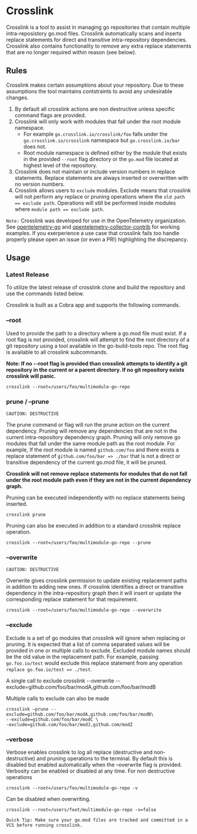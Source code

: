 # Crosslink

Crosslink is a tool to assist in managing go repositories that contain multiple
intra-reposistory go.mod files. Crosslink automatically scans and inserts
replace statements for direct and transitive intra-repository dependencies.
Crosslink also contains functionality to remove any extra replace statements
that are no longer required within reason (see below).

## Rules

Crosslink makes certain assumptions about your repository. Due to these
assumptions the tool maintains contstraints to avoid any undesirable changes.

1. By default all crosslink actions are non destructive unless specific command
    flags are provided.
2. Crosslink will only work with modules that fall under the root module
    namespace.
   - For example `go.crosslink.io/crosslink/foo` falls under the
    `go.crosslink.io/crosslink` namespace but `go.crosslink.io/bar` does not.
   - Root module namespace is defined either by the module that exists in the
    provided `--root` flag directory or the `go.mod` file located at highest
    level of the repository.
3. Crosslink does not maintain or include version numbers in replace
   statements. Replace statements are always inserted or overwritten with no
    version numbers.
4. Crosslink allows users to `exclude` modules. Exclude means that crosslink
   will not perform any replace or pruning operations where the
   `old path == exclude path`. Operations will still be performed inside
   modules where `module path == exclude path`.

`Note:` Crosslink was developed for use in the OpenTelemetry organization.
See [opentelemetry-go](https://github.com/open-telemetry/opentelemetry-go) and [opentelemetry-collector-contrib](https://github.com/open-telemetry/opentelemetry-collector-contrib) for working 
examples. If you exerperience a use case that crosslink fails
too handle properly please open an issue (or even a PR!) highlighting
the discrepancy. 

## Usage

### Latest Release

To utilize the latest release of crosslink clone and build the repository and
use the commands listed below.

Crosslink is built as a Cobra app and supports the following commands.

### –root

Used to provide the path to a directory where a go.mod file must exist. If a
root flag is not provided, crosslink will attempt to find the root directory of
a git repository using a tool available in the go-build-tools repo. The root
flag is available to all crosslink subcommands.

**Note: If no --root flag is provided than crosslink attempts to identify a git
repository in the current or a parent directory. If no git repository exists
crosslink will panic.**

    crosslink --root=/users/foo/multimodule-go-repo

### prune / –prune

`CAUTION: DESTRUCTIVE`

The prune command or flag will run the prune action on the current dependency.
Pruning will remove any dependencies that are not in the current
intra-repository dependency graph. Pruning will only remove go modules that
fall under the same module path as the root module. For example,
If the root module is named `github.com/foo` and there exists a replace
statement of `github.com/foo/bar => ./bar` that is not a direct or transitive
dependency of the current go.mod file, it will be pruned.

**Crosslink will not remove replace statements for modules that do not
fall under the root module path even if they are not in the current
dependency graph.**

Pruning can be executed independently with no replace statements being inserted.

    crosslink prune

Pruning can also be executed in addition to a standard crosslink replace operation.

    crosslink --root=/users/foo/multimodule-go-repo --prune

### –overwrite

`CAUTION: DESTRUCTIVE`

Overwrite gives crosslink permission to update existing replacement paths
in addition to adding new ones. If crosslink identifies a direct or
transitive dependency in the intra-repository graph then it will insert
or update the corresponding replace statement for that requirement.

    crosslink --root=/users/foo/multimodule-go-repo --overwrite

### –exclude

Exclude is a set of go modules that crosslink will ignore when replacing or pruning.
It is expected that a list of comma separated values will be provided in one or
multiple calls to exclude. Excluded module names should be the old value in the
replacement path. For example, passing `go.foo.io/test` would exclude this replace
statement from any operation `replace go.foo.io/test => ./test`.

A single call to exclude
    crosslink --overwrite --exclude=github.com/foo/bar/modA,github.com/foo/bar/modB

Multiple calls to exclude can also be made

    crosslink –prune --exclude=github.com/foo/bar/modA,github.com/foo/bar/modB\
    --exclude=github.com/foo/bar/modC \
    -exclude=github.com/foo/bar/modJ,github.com/modZ

### –verbose

Verbose enables crosslink to log all replace (destructive and non-destructive) and
pruning operations to the terminal. By default this is disabled but enabled
automatically when the –overwrite flag is provided. Verbosity can be enabled or
disabled at any time.
For non destructive operations

    crosslink --root=/users/foo/multimodule-go-repo -v

Can be disabled when overwriting.

    crosslink --root=/users/foot/multimodule-go-repo -v=false

`Quick Tip: Make sure your go.mod files are tracked and committed in a VCS
before running crosslink.`
